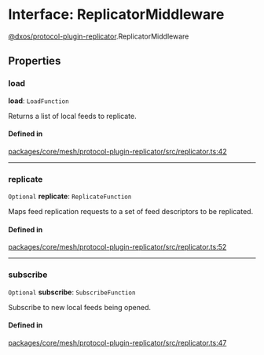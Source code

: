 # Interface: ReplicatorMiddleware

[@dxos/protocol-plugin-replicator](../modules/dxos_protocol_plugin_replicator.md).ReplicatorMiddleware

## Properties

### load

 **load**: `LoadFunction`

Returns a list of local feeds to replicate.

#### Defined in

[packages/core/mesh/protocol-plugin-replicator/src/replicator.ts:42](https://github.com/dxos/dxos/blob/main/packages/core/mesh/protocol-plugin-replicator/src/replicator.ts#L42)

___

### replicate

 `Optional` **replicate**: `ReplicateFunction`

Maps feed replication requests to a set of feed descriptors to be replicated.

#### Defined in

[packages/core/mesh/protocol-plugin-replicator/src/replicator.ts:52](https://github.com/dxos/dxos/blob/main/packages/core/mesh/protocol-plugin-replicator/src/replicator.ts#L52)

___

### subscribe

 `Optional` **subscribe**: `SubscribeFunction`

Subscribe to new local feeds being opened.

#### Defined in

[packages/core/mesh/protocol-plugin-replicator/src/replicator.ts:47](https://github.com/dxos/dxos/blob/main/packages/core/mesh/protocol-plugin-replicator/src/replicator.ts#L47)
